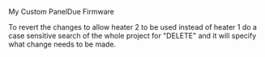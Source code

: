 My Custom PanelDue Firmware

To revert the changes to allow heater 2 to be used instead of heater 1 do a case sensitive search of the whole project for "DELETE" and it will specify what change needs to be made.

